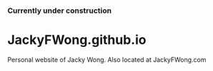 ### Currently under construction

# JackyFWong.github.io
Personal website of Jacky Wong.
Also located at JackyFWong.com